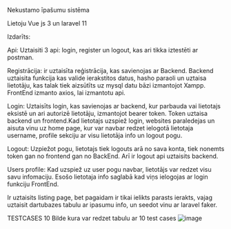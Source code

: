 Nekustamo īpašumu sistēma 

Lietoju Vue js 3 un laravel 11

Izdarīts:

  Api:
  Uztaisiti 3 api: login, register un logout, kas ari tikka iztestēti ar postman.
  
  Registrācija:
    ir uztaisīta reģistrācija, kas savienojas ar Backend. Backend uztaisita funkcija kas valide ierakstitos datus, hasho paraoli un uztaisa lietotāju, kas talak tiek aizsūtīts uz mysql datu bāzi 
    izmantojot Xampp. FrontEnd izmanto axios, lai izmantotu api.
    
  Login:
    Uztaisīts login, kas savienojas ar backend, kur parbauda vai lietotajs eksistē un ari autorizē lietotāju, izmantojot bearer token. 
    Token uztaisa backend un frontend.Kad lietotajs uzspiež login, websites paraledejas
    un aisuta vinu uz home page, kur var navbar redzet ielogotā lietotaja username, profile sekciju ar visu lietotāja info un logout pogu.
    
  Logout:
    Uzpiežot pogu, lietotajs tiek logouts arā no sava konta, tiek nonemts token gan no frontend gan no BackEnd. Arī ir logout api uztaisits backend.
    
  Users profile:
    Kad uzspiež uz user pogu navbar, lietotājs var redzet visu savu infomaciju. Esošo lietotaja info saglabā kad viņs ielogojas ar login funkciju FrontEnd.
    
  Ir uztaisits listing page, bet pagaidam ir tikai ielikts parasts ierakts, vajag uztaisit dartubazes tabulu ar ipasumu info, un seedot vinu ar laravel faker.

TESTCASES 10
  Bilde kura var redzet tabulu ar 10 test cases
![image](https://github.com/user-attachments/assets/0dcda2d6-304c-48e0-b775-e8ba0f256108)
